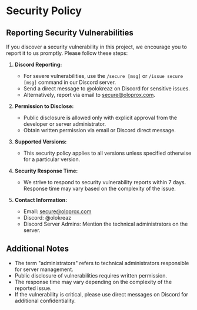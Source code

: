 # Security Policy

## Reporting Security Vulnerabilities

If you discover a security vulnerability in this project, we encourage you to report it to us promptly. Please follow these steps:

1. **Discord Reporting:**
   - For severe vulnerabilities, use the `/secure [msg]` or `/issue secure [msg]` command in our Discord server.
   - Send a direct message to @olokreaz on Discord for sensitive issues.
   - Alternatively, report via email to secure@oloprox.com.

2. **Permission to Disclose:**
   - Public disclosure is allowed only with explicit approval from the developer or server administrator.
   - Obtain written permission via email or Discord direct message.

3. **Supported Versions:**
   - This security policy applies to all versions unless specified otherwise for a particular version.

4. **Security Response Time:**
   - We strive to respond to security vulnerability reports within 7 days. Response time may vary based on the complexity of the issue.

5. **Contact Information:**
   - Email: secure@oloprox.com
   - Discord: @olokreaz
   - Discord Server Admins: Mention the technical administrators on the server.

## Additional Notes

- The term "administrators" refers to technical administrators responsible for server management.
- Public disclosure of vulnerabilities requires written permission.
- The response time may vary depending on the complexity of the reported issue.
- If the vulnerability is critical, please use direct messages on Discord for additional confidentiality.

